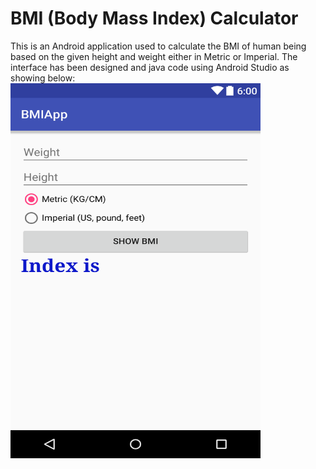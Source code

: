 # BMI (Body Mass Index) Calculator

This is an Android application used to calculate the BMI of human being based on the given height and weight either in Metric or Imperial.
The interface has been designed and java code using Android Studio as showing below:
<img src="/images/BMIAppUI.png" alt="BMI APP UI" width="400" height="600">

